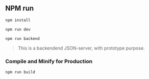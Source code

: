 
## NPM run

```sh
npm install
```

```sh
npm run dev
```

```sh
npm run backend
```
> This is a backendend JSON-server, with prototype purpose.

### Compile and Minify for Production

```sh
npm run build
```
